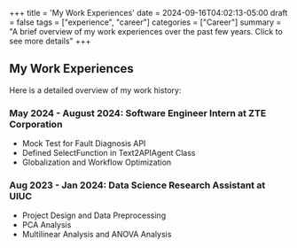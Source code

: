 +++
title = 'My Work Experiences'
date = 2024-09-16T04:02:13-05:00
draft = false
tags = ["experience", "career"]
categories = ["Career"]
summary = "A brief overview of my work experiences over the past few years. Click to see more details"
+++

## My Work Experiences
Here is a detailed overview of my work history:

### May 2024 - August 2024: Software Engineer Intern at ZTE Corporation
- Mock Test for Fault Diagnosis API
- Defined SelectFunction in Text2APIAgent Class
- Globalization and Workflow Optimization

### Aug 2023 - Jan 2024: Data Science Research Assistant at UIUC
- Project Design and Data Preprocessing
- PCA Analysis
- Multilinear Analysis and ANOVA Analysis


